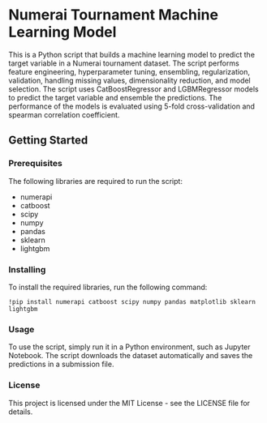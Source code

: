 # Numerai Tournament Machine Learning Model

This is a Python script that builds a machine learning model to predict the target variable in a Numerai tournament dataset. The script performs feature engineering, hyperparameter tuning, ensembling, regularization, validation, handling missing values, dimensionality reduction, and model selection. The script uses CatBoostRegressor and LGBMRegressor models to predict the target variable and ensemble the predictions. The performance of the models is evaluated using 5-fold cross-validation and spearman correlation coefficient.

## Getting Started

### Prerequisites

The following libraries are required to run the script:

* numerapi
* catboost
* scipy
* numpy
* pandas
* sklearn
* lightgbm

### Installing

To install the required libraries, run the following command:

```
!pip install numerapi catboost scipy numpy pandas matplotlib sklearn lightgbm
```
### Usage

To use the script, simply run it in a Python environment, such as Jupyter Notebook. The script downloads the dataset automatically and saves the predictions in a submission file.

### License

This project is licensed under the MIT License - see the LICENSE file for details.
